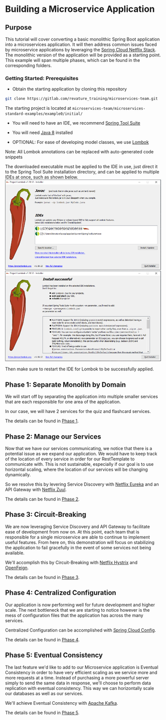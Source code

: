 # Building a Microservice Application

## Purpose

This tutorial will cover converting a basic monolithic Spring Boot application into a microservices application. It will then address common issues faced by microservice applications by leveraging the [Spring Cloud Netflix Stack](https://spring.io/projects/spring-cloud-netflix). The monolithic version of the application will be provided as a starting point. This example will span multiple phases, which can be found in the corresponding folders.

### Getting Started: Prerequisites

* Obtain the starting application by cloning this repository
```bash
git clone https://gitlab.com/revature_training/microservices-team.git
```
The starting project is located at `microservices-team/microservices-standard-examples/example0/initial/`

* You will need to have an IDE, we recommend [Spring Tool Suite](https://spring.io/tools)

* You will need [Java 8](https://www.oracle.com/java/technologies/javase/javase-jdk8-downloads.html) installed

* OPTIONAL: For ease of developing model classes, we use [Lombok](https://projectlombok.org/download)

Note: All Lombok annotations can be replaced with auto-generated code snippets

The downloaded executable must be applied to the IDE in use, just direct it to the Spring Tool Suite installation directory, and can be applied to multiple IDEs at once, such as shown below.
![Image of the lombok executable](./images/lombok.PNG)
![Image of the lombok executable](./images/lombok-install.PNG)

Then make sure to restart the IDE for Lombok to be successfully applied.

## Phase 1: Separate Monolith by Domain

We will start off by separating the application into multiple smaller services that are each responsible for one area of the application.

In our case, we will have 2 services for the quiz and flashcard services.

The details can be found in [Phase 1](./phase1).

## Phase 2: Manage our Services

Now that we have our services communicating, we notice that there is a potential issue as we expand our application. We would have to keep track of the location of every service in order for our RestTemplate to communicate with. This is not sustainable, especially if our goal is to use horizontal scaling, where the location of our services will be changing dynamically.

So we resolve this by levering Service Discovery with [Netflix Eureka](https://spring.io/guides/gs/service-registration-and-discovery/) and an API Gateway with [Netflix Zuul](https://spring.io/guides/gs/routing-and-filtering/).

The details can be found in [Phase 2](./phase2).

## Phase 3: Circuit-Breaking

We are now leveraging Service Discovery and API Gateway to facilitate ease of development from now on. At this point, each team that is responsible for a single microservice are able to continue to implement useful features. From here on, this demonstration will focus on stabilizing the application to fail gracefully in the event of some services not being available.

We'll accomplish this by Circuit-Breaking with [Netflix Hystrix](https://spring.io/guides/gs/circuit-breaker/) and [OpenFeign](https://spring.io/projects/spring-cloud-openfeign).

The details can be found in [Phase 3](./phase3).

## Phase 4: Centralized Configuration

Our application is now performing well for future development and higher scale. The next bottleneck that we are starting to notice however is the mess of configuration files that the application has across the many services.

Centralized Configuration can be accomplished with [Spring Cloud Config](https://spring.io/guides/gs/centralized-configuration/).

The details can be found in [Phase 4](./phase4).

## Phase 5: Eventual Consistency

The last feature we'd like to add to our Microservice application is Eventual Consistency in order to have very efficient scaling as we service more and more requests at a time. Instead of purchasing a more powerful server simply to send the same data in response, we'll choose to perform data replication with eventual consistency. This way we can horizontally scale our databases as well as our services.

We'll achieve Eventual Consistency with [Apache Kafka](https://kafka.apache.org/intro).

The details can be found in [Phase 5](./phase5).
